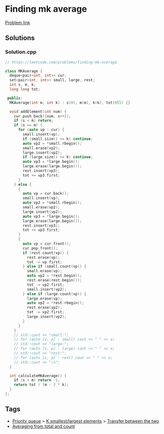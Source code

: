 # Finding mk average

[Problem link](https://leetcode.com/problems/finding-mk-average)

## Solutions


### Solution.cpp
```cpp
// https://leetcode.com/problems/finding-mk-average

class MKAverage {
  deque<pair<int, int>> cur;
  set<pair<int, int>> small, large, rest;
  int s, m, k;
  long long tot;

 public:
  MKAverage(int m, int k) : s(0), m(m), k(k), tot(0ll) {}

  void addElement(int num) {
    cur.push_back({num, s++});
    if (s < m) return;
    if (s == m) {
      for (auto vp : cur) {
        small.insert(vp);
        if (small.size() <= k) continue;
        auto vp2 = *small.rbegin();
        small.erase(vp2);
        large.insert(vp2);
        if (large.size() <= k) continue;
        auto vp3 = *large.begin();
        large.erase(large.begin());
        rest.insert(vp3);
        tot += vp3.first;
      }
    } else {
      {
        auto vp = cur.back();
        small.insert(vp);
        auto vp2 = *small.rbegin();
        small.erase(vp2);
        large.insert(vp2);
        auto vp3 = *large.begin();
        large.erase(large.begin());
        rest.insert(vp3);
        tot += vp3.first;
      }
      {
        auto vp = cur.front();
        cur.pop_front();
        if (rest.count(vp)) {
          rest.erase(vp);
          tot -= vp.first;
        } else if (small.count(vp)) {
          small.erase(vp);
          auto vp2 = *rest.begin();
          rest.erase(rest.begin());
          tot -= vp2.first;
          small.insert(vp2);
        } else if (large.count(vp)) {
          large.erase(vp);
          auto vp2 = *rest.rbegin();
          rest.erase(vp2);
          tot -= vp2.first;
          large.insert(vp2);
        }
      }
    }
    // std::cout << "small:";
    // for (auto [v, p] : small) cout << " " << v;
    // std::cout << "large:";
    // for (auto [v, p] : large) cout << " " << v;
    // std::cout << "rest:";
    // for (auto [v, p] : rest) cout << " " << v;
    // std::cout << "\n";
  }

  int calculateMKAverage() {
    if (s < m) return -1;
    return tot / (m - 2 * k);
  }
};

```
## Tags

* [Priority queue](/Collections/priority-queue.md#priority-queue) > [K smallest/largest elements](/Collections/priority-queue.md#k-smallest-largest-elements) > [Transfer between the two](/Collections/priority-queue.md#transfer-between-the-two)
* [Averaging from total and count](/Collections/averaging-from-total-and-count.md#averaging-from-total-and-count)
